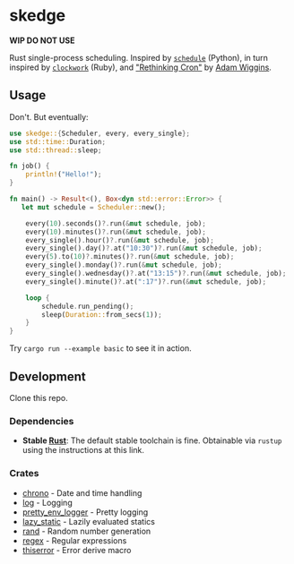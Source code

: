 # skedge

**WIP DO NOT USE**

Rust single-process scheduling.  Inspired by [`schedule`](https://github.com/dbader/schedule) (Python), in turn inspired by [`clockwork`](https://github.com/Rykian/clockwork) (Ruby), and ["Rethinking Cron"](https://adam.herokuapp.com/past/2010/4/13/rethinking_cron/) by [Adam Wiggins](https://github.com/adamwiggins).

## Usage

Don't.  But eventually:

```rust
use skedge::{Scheduler, every, every_single};
use std::time::Duration;
use std::thread::sleep;

fn job() {
    println!("Hello!");
}

fn main() -> Result<(), Box<dyn std::error::Error>> {
   let mut schedule = Scheduler::new();

    every(10).seconds()?.run(&mut schedule, job);
    every(10).minutes()?.run(&mut schedule, job);
    every_single().hour()?.run(&mut schedule, job);
    every_single().day()?.at("10:30")?.run(&mut schedule, job);
    every(5).to(10)?.minutes()?.run(&mut schedule, job);
    every_single().monday()?.run(&mut schedule, job);
    every_single().wednesday()?.at("13:15")?.run(&mut schedule, job);
    every_single().minute()?.at(":17")?.run(&mut schedule, job);

    loop {
        schedule.run_pending();
        sleep(Duration::from_secs(1));
    }
}
```

Try `cargo run --example basic` to see it in action.

## Development

Clone this repo.

### Dependencies
 
* **Stable [Rust](https://www.rust-lang.org/tools/install)**:  The default stable toolchain is fine.  Obtainable via `rustup` using the instructions at this link.

### Crates

* [chrono](https://github.com/chronotope/chrono) - Date and time handling
* [log](https://github.com/rust-lang/log) - Logging
* [pretty_env_logger](https://github.com/seanmonstar/pretty-env-logger) - Pretty logging
* [lazy_static](https://github.com/rust-lang-nursery/lazy-static.rs) - Lazily evaluated statics
* [rand](https://rust-random.github.io/book/) - Random number generation
* [regex](https://github.com/rust-lang/regex) - Regular expressions
* [thiserror](https://github.com/dtolnay/thiserror) - Error derive macro
